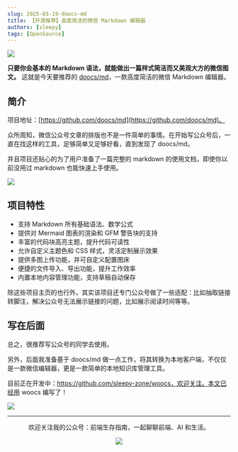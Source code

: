 ```yaml
---
slug: 2025-03-19-doocs-md
title: 【开源推荐】高度简洁的微信 Markdown 编辑器
authors: [sleepy]
tags: [OpenSource]
---
```


![](https://fastly.jsdelivr.net/gh/bucketio/img1@main/2025/03/19/1742380619315-028e1613-5e8a-49a6-a0c6-8828d4df9901.png)

**只要你会基本的 Markdown 语法，就能做出一篇样式简洁而又美观大方的微信图文。** 这就是今天要推荐的 [doocs/md](https://github.com/doocs/md)，一款高度简洁的微信 Markdown 编辑器。

## 简介

项目地址：[https://github.com/doocs/md](https://github.com/doocs/md)。

众所周知，微信公众号文章的排版也不是一件简单的事情。在开始写公众号后，一直在找这样的工具，足够简单又足够好看，直到发现了 doocs/md。

并且项目还贴心的为了用户准备了一篇完整的 markdown 的使用文档，即使你以前没用过 markdown 也能快速上手使用。

![](https://fastly.jsdelivr.net/gh/bucketio/img2@main/2025/03/19/1742380703439-d54671d0-a934-4bda-a51a-70fecdc45db3.png)

## 项目特性

* 支持 Markdown 所有基础语法、数学公式
* 提供对 Mermaid 图表的渲染和 GFM 警告块的支持
* 丰富的代码块高亮主题，提升代码可读性
* 允许自定义主题色和 CSS 样式，灵活定制展示效果
* 提供多图上传功能，并可自定义配置图床
* 便捷的文件导入、导出功能，提升工作效率
* 内置本地内容管理功能，支持草稿自动保存

除这些项目主页的也行外，其实该项目还专门公众号做了一些适配：比如抽取链接转脚注，解决公众号无法展示链接的问题，比如展示阅读时间等等。

## 写在后面

总之，很推荐写公众号的同学去使用。

另外，后面我准备基于 doocs/md 做一点工作，将其转换为本地客户端，不仅仅是一款微信编辑器，更是一款简单的本地知识库管理工具。

目前正在开发中：https://github.com/sleepy-zone/woocs，欢迎关注。本文已经用 woocs 编写了！

![](https://fastly.jsdelivr.net/gh/bucketio/img16@main/2025/03/19/1742391696386-1241e101-20cf-49ee-a62e-509f51f7d58f.png)

---

<div align="center">
  <p>欢迎关注我的公众号：前端生存指南，一起聊聊前端、AI 和生活。</p>
  <img src="https://cloud-minapp-47803.cloud.ifanrusercontent.com/1tvAM68Cvrx3bfLR.jpg" style={{ width: '180px' }} />
</div>